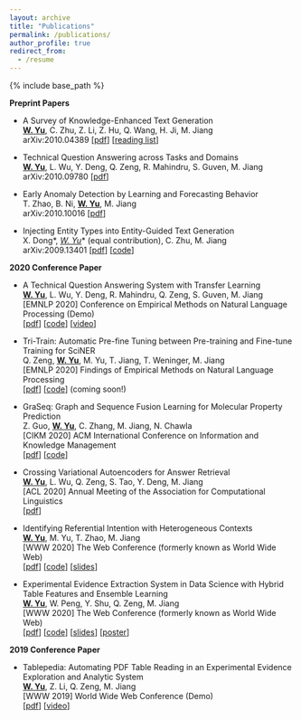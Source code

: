 ```yaml
---
layout: archive
title: "Publications"
permalink: /publications/
author_profile: true
redirect_from:
  - /resume
---
```


{% include base_path %}

**Preprint Papers**

* A Survey of Knowledge-Enhanced Text Generation <br>
  **<u>W. Yu</u>**, C. Zhu, Z. Li, Z. Hu, Q. Wang, H. Ji, M. Jiang <br>
  arXiv:2010.04389 \[[pdf](https://arxiv.org/abs/2010.04389)\] \[[reading list](https://github.com/wyu97/KENLG-Reading/blob/master/README.md)\]

* Technical Question Answering across Tasks and Domains <br>
  **<u>W. Yu</u>**, L. Wu, Y. Deng, Q. Zeng, R. Mahindru, S. Guven, M. Jiang <br>
  arXiv:2010.09780 \[[pdf](https://arxiv.org/abs/2010.09780)\]

* Early Anomaly Detection by Learning and Forecasting Behavior <br>
  T. Zhao, B. Ni, **<u>W. Yu</u>**, M. Jiang <br>
  arXiv:2010.10016 \[[pdf](https://arxiv.org/abs/2010.10016)\]

* Injecting Entity Types into Entity-Guided Text Generation <br>
  X. Dong*, **<u>W. Yu*</u>** (equal contribution), C. Zhu, M. Jiang <br>
  arXiv:2009.13401 \[[pdf](https://arxiv.org/abs/2009.13401)\] \[[code](https://github.com/wyu97/InjType)\]


**2020 Conference Paper**

* A Technical Question Answering System with Transfer Learning <br>
  **<u>W. Yu</u>**, L. Wu, Y. Deng, R. Mahindru, Q. Zeng, S. Guven, M. Jiang <br>
  [EMNLP 2020] Conference on Empirical Methods on Natural Language Processing  (Demo) <br>
  \[[pdf](https://www.aclweb.org/anthology/2020.emnlp-demos.13.pdf)\] \[[code](https://github.com/wyu97/TTQA)\] \[[video](https://vimeo.com/431118548)\]

* Tri-Train: Automatic Pre-fine Tuning between Pre-training and Fine-tune Training for SciNER <br>
  Q. Zeng, **<u>W. Yu</u>**, M. Yu, T. Jiang, T. Weninger, M. Jiang <br>
  [EMNLP 2020] Findings of Empirical Methods on Natural Language Processing <br>
  \[[pdf]()\] \[[code]()\] (coming soon!)

* GraSeq: Graph and Sequence Fusion Learning for Molecular Property Prediction <br>
  Z. Guo, **<u>W. Yu</u>**, C. Zhang, M. Jiang, N. Chawla <br>
  [CIKM 2020] ACM International Conference on Information and Knowledge Management <br>
  \[[pdf](http://www.meng-jiang.com/pubs/graseq-cikm20/graseq-cikm20-paper.pdf)\]  \[[code](https://github.com/zhichunguo/GraSeq)\]

* Crossing Variational Autoencoders for Answer Retrieval <br>
  **<u>W. Yu</u>**, L. Wu, Q. Zeng, S. Tao, Y. Deng, M. Jiang <br>
  [ACL 2020] Annual Meeting of the Association for Computational Linguistics <br>
  \[[pdf](https://arxiv.org/pdf/2005.02557.pdf)\]

* Identifying Referential Intention with Heterogeneous Contexts <br>
  **<u>W. Yu</u>**, M. Yu, T. Zhao, M. Jiang <br>
  [WWW 2020] The Web Conference (formerly known as World Wide Web) <br>
  \[[pdf](/papers/C3_WWW_2020.pdf)\] \[[code](https://github.com/dmsquare/ReferInt)\] \[[slides](/slides/C3_WWW_2020.pdf)\]

* Experimental Evidence Extraction System in Data Science with Hybrid Table Features and Ensemble Learning <br>
  **<u>W. Yu</u>**, W. Peng, Y. Shu, Q. Zeng, M. Jiang <br>
  [WWW 2020] The Web Conference (formerly known as World Wide Web) <br>
  \[[pdf](/papers/C2_WWW_2020.pdf)\] \[[code](https://github.com/dmsquare/Tablepedia)\] \[[slides](/slides/C2_WWW_2020_slides.pdf)\] \[[poster](/poster/C2_WWW_2020_poster.pdf)\]

**2019 Conference Paper**

* Tablepedia: Automating PDF Table Reading in an Experimental Evidence Exploration and Analytic System <br>
  **<u>W. Yu</u>**, Z. Li, Q. Zeng, M. Jiang <br>
  [WWW 2019] World Wide Web Conference (Demo) <br>
  \[[pdf](/papers/C1_WWW_2019.pdf)\] \[[video](https://vimeo.com/310162310)\]



